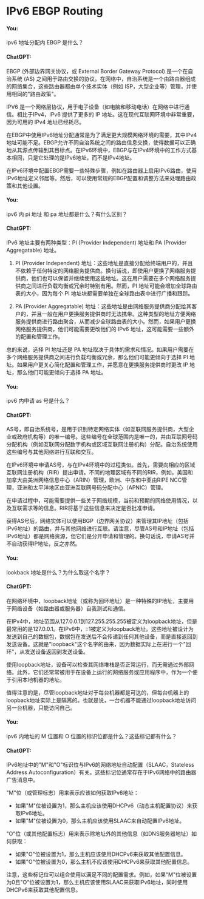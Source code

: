 # IPv6 EBGP Routing

#### You:
ipv6 地址分配内 EBGP 是什么？

#### ChatGPT:
EBGP (外部边界网关协议，或 External Border Gateway Protocol) 是一个在自治系统 (AS) 之间用于路由交换的协议。在网络中，自治系统是一个由路由器组成的网络集合，这些路由器都由单个技术实体（例如 ISP，大型企业等）管理，并使用相同的"路由政策"。

IPV6 是一个网络层协议，用于电子设备（如电脑和移动电话）在网络中进行通信。相比于IPv4，IPv6 提供了更多的 IP 地址。这在现代互联网环境中非常重要，因为可用的 IPv4 地址已经耗尽。

在EBGP中使用IPv6地址分配通常是为了满足更大规模网络环境的需要，其中IPv4地址可能不足。EBGP允许不同自治系统之间的路由信息交换，使得数据可以正确地从其源点传输到其目标点。在IPv6环境中，EBGP与在IPv4环境中的工作方式基本相同，只是它处理的是IPv6地址，而不是IPv4地址。

在IPv6环境中配置EBGP需要一些特殊步骤，例如在路由器上启用IPv6路由，使用IPv6地址定义邻居等。然后，可以使用常规的EBGP配置和调整方法来处理路由政策和其他设置。


#### You:
ipv6 内 pi 地址 和 pa 地址都是什么？有什么区别？

#### ChatGPT:
IPv6 地址主要有两种类型：PI (Provider Independent) 地址和 PA (Provider Aggregatable) 地址。

1. PI (Provider Independent) 地址：这些地址是直接分配给终端用户的，并且不依赖于任何特定的网络服务提供商。换句话说，即使用户更换了网络服务提供商，他们也可以保留并继续使用这些地址。这在用户需要在多个网络服务提供商之间进行负载均衡或冗余时特别有用。然而，PI 地址可能会增加全球路由表的大小，因为每个 PI 地址块都需要单独在全球路由表中进行广播和跟踪。

2. PA (Provider Aggregatable) 地址：这些地址是由网络服务提供商分配给其客户的，并且一般在用户更换服务提供商时无法携带。这种类型的地址方便网络服务提供商进行路由聚合，从而减少全球路由表的大小。然而，如果用户更换网络服务提供商，他们可能需要更改他们的 IPv6 地址，这可能需要一些额外的配置和管理工作。

总的来说，选择 PI 地址还是 PA 地址取决于具体的需求和情况。如果用户需要在多个网络服务提供商之间进行负载均衡或冗余，那么他们可能更倾向于选择 PI 地址。如果用户更关心简化配置和管理工作，并愿意在更换服务提供商时更改 IP 地址，那么他们可能更倾向于选择 PA 地址。


#### You:
ipv6 内申请 as 号是什么？

#### ChatGPT:
AS号，即自治系统号，是用于识别特定网络实体（如互联网服务提供商，大型企业或政府机构等）的唯一编号。这些编号在全球范围内是唯一的，并由互联网号码分配机构（例如互联网分配数字机构或区域互联网注册机构）分配。自治系统使用这些编号与其他网络进行互联和交互。

在IPv6环境中申请AS号，与在IPv4环境中的过程类似。首先，需要向相应的区域互联网注册机构（RIR）提出申请。不同的地理区域有不同的RIR，例如，美国和加拿大由美洲网络信息中心（ARIN）管理，欧洲、中东和中亚由RIPE NCC管理，亚洲和太平洋地区由亚洲互联网号码分配中心（APNIC）管理。

在申请过程中，可能需要提供一些关于网络规模，当前和预期的网络使用情况，以及互联需求等的信息。RIR将基于这些信息来决定是否批准申请。

获得AS号后，网络实体可以使用BGP（边界网关协议）来管理其IP地址（包括IPv6地址）的路由，并与其他网络进行互联。请注意，尽管AS号和IP地址（包括IPv6地址）都是网络资源，但它们是分开申请和管理的。换句话说，申请AS号并不自动获得IP地址，反之亦然。


#### You:
lookback 地址是什么？为什么取这个名字？

#### ChatGPT:
在网络环境中，loopback地址（或称为回环地址）是一种特殊的IP地址，主要用于网络设备（如路由器或服务器）自我测试和通信。

在IPv4中，地址范围从127.0.0.1到127.255.255.255被定义为loopback地址，但是最常用的是127.0.0.1。在IPv6中，::1被定义为loopback地址。这些地址被设计为发送到自己的数据包，数据包在发送后不会传递到任何其他设备，而是直接返回到发送设备。这就是"loopback"这个名字的由来，因为数据实际上在进行一个"回环"，从发送设备返回到发送设备。

使用loopback地址，设备可以检查其网络堆栈是否正常运行，而无需通过外部网络。此外，它们还常常被用于在设备上运行的网络服务或应用程序中，作为一个便于引用本地机器的地址。

值得注意的是，尽管loopback地址对于每台机器都是可达的，但每台机器上的loopback地址实际上是隔离的。也就是说，一台机器不能通过loopback地址访问另一台机器，只能访问自己。


#### You:
ipv6 内地址的 M 位置和 O 位置的标识位都是什么？这些标记都有什么？

#### ChatGPT:
IPv6地址中的"M"和"O"标识位与IPv6的网络地址自动配置（SLAAC，Stateless Address Autoconfiguration）有关。这些标记位通常存在于IPv6网络中的路由器广告消息中。

"M"位（或管理标志）用来表示应该如何获取IPv6地址：

- 如果"M"位被设置为1，那么主机应该使用DHCPv6（动态主机配置协议）来获取IPv6地址。
- 如果"M"位被设置为0，那么主机应该使用SLAAC来自动配置IPv6地址。

"O"位（或其他配置标志）用来表示除地址外的其他信息（如DNS服务器地址）如何获取：

- 如果"O"位被设置为1，那么主机应该使用DHCPv6来获取其他配置信息。
- 如果"O"位被设置为0，那么主机不应该使用DHCPv6来获取其他配置信息。

注意，这些标记位可以组合使用以满足不同的配置需求。例如，如果"M"位被设置为0且"O"位被设置为1，那么主机应该使用SLAAC来获取IPv6地址，同时使用DHCPv6来获取其他配置信息。
